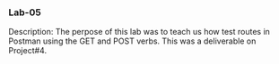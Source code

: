### Lab-05
Description: The perpose of this lab was to teach us how test routes in Postman using the GET and POST verbs. This was a deliverable on Project#4. 
